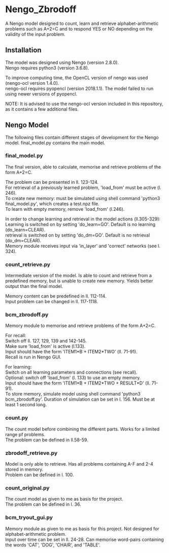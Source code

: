 # Nengo_Zbrodoff
A Nengo model designed to count, learn and retrieve alphabet-arithmetic problems such as A+2=C and to respond YES or NO depending on the validity of the input problem.

## Installation
The model was designed using Nengo (version 2.8.0).\
Nengo requires python3 (version 3.6.8).

To improve computing time, the OpenCL version of nengo was used (nengo-ocl version 1.4.0).\
nengo-ocl requires pyopencl (version 2018.1.1). The model failed to run using newer versions of pyopencl.

NOTE: It is advised to use the nengo-ocl version included in this repository, as it contains a few additional files.

## Nengo Model
The following files contain different stages of development for the Nengo model. final_model.py contains the main model.
### final_model.py
The final version, able to calculate, memorise and retrieve problems of the form A+2=C. 

The problem can be presented in ll. 123-124.\
For retrieval of a previously learned problem, 'load_from' must be active (l. 246).\
To create new memory: must be simulated using shell command 'python3 final_model.py', which creates a test.npz file.\
  To learn with empty memory, remove 'load_from' (l.246).

In order to change learning and retrieval in the model actions (ll.305-329):\
  Learning is switched on by setting 'do_learn=GO'. Default is no learning (do_learn=CLEAR).\
  retrieval is switched on by setting 'do_dm=GO'. Default is no retrieval (do_dm=CLEAR).\
  Memory module receives input via 'in_layer' and 'correct' networks (see l. 324).
### count_retrieve.py
Intermediate version of the model. Is able to count and retrieve from a predefined memory, but is unable to create new memory. Yields better output than the final model.

Memory content can be predefined in ll. 112-114.\
Input problem can be changed in ll. 117-1118.
### bcm_zbrodoff.py
Memory module to memorise and retrieve problems of the form A+2=C.

For recall:\
Switch off ll. 127, 129, 139 and 142-145.\
Make sure 'load_from' is active (l.133).\
Input should have the form 'ITEM1\*B + ITEM2\*TWO' (ll. 71-91).\
Recall is run in Nengo GUI.
 
For learning:\
Switch on all learning parameters and connections (see recall).\
Optional: switch off 'load_from' (l. 133) to use an empty memory.\
Input should have the form 'ITEM1\*B + ITEM2\*TWO + RESULT*D' (ll. 71-91).\
To store memory, simulate model using shell command 'python3 bcm_zbrodoff.py'. Duration of simulation can be set in l. 156. Must be at least 1 second long. 
### count.py
The count model before combining the different parts. Works for a limited range pf problems.\
The problem can be defined in ll.58-59.
### zbrodoff_retrieve.py
Model is only able to retrieve. Has all problems containing A-F and 2-4 stored in memory.\
Problem can be defined in l. 100.
### count_original.py
The count model as given to me as basis for the project.\
The problem can be defined in l. 36.
### bcm_tryout_gui.py
Memory module as given to me as basis for this project. Not designed for alphabet-arithmetic problem.\
Input over time can be set in ll. 24-28. Can memorise word-pairs containing the words 'CAT', 'DOG', 'CHAIR', and 'TABLE'.
